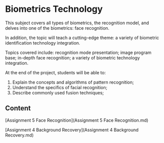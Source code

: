 # Biometrics Technology

This subject covers all types of biometrics, the recognition model, and delves into one of the biometrics: face recognition.

In addition, the topic will teach a cutting-edge theme: a variety of biometric identification technology integration.

Topics covered include: recognition mode presentation; image program base; in-depth face recognition; a variety of biometric technology integration. 

At the end of the project, students will be able to:

1. Explain the concepts and algorithms of pattern recognition;
2. Understand the specifics of facial recognition; 
3. Describe commonly used fusion techniques;


## Content

[Assignment 5 Face Recognition](Assignment 5 Face Recognition.md)

[Assignment 4 Background Recovery](Assignment 4 Background Recovery.md)